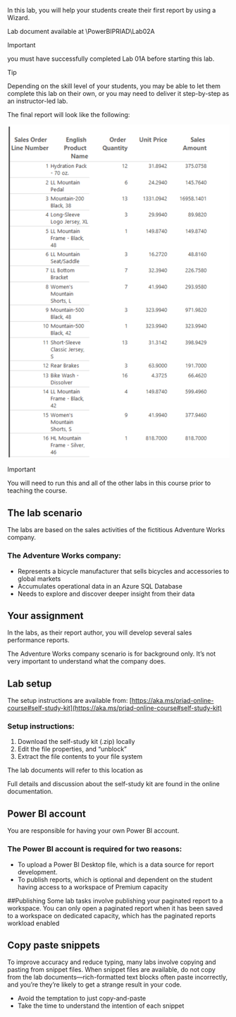 In this lab, you will help your students create their first report by using a Wizard.

Lab document available at <CourseFolder>\PowerBIPRIAD\Lab02A

> [!IMPORTANT]
> you must have successfully completed Lab 01A before starting this lab.

> [!TIP] 
> Depending on the skill level of your students, you may be able to let them complete this lab on their own, or you may need to deliver it step-by-step as an instructor-led lab.


The final report will look like the following:

![Demo report](../media/report.png)

> [!IMPORTANT]
> You will need to run this and all of the other labs in this course prior to teaching the course.


## The lab scenario
The labs are based on the sales activities of the fictitious Adventure Works company.

### The Adventure Works company:
- Represents a bicycle manufacturer that sells bicycles and accessories to global markets
- Accumulates operational data in an Azure SQL Database
- Needs to explore and discover deeper insight from their data

## Your assignment
In the labs, as their report author, you will develop several sales performance reports.

The Adventure Works company scenario is for background only. It’s not very important to understand what the company does. 

## Lab setup
The setup instructions are available from: [https://aka.ms/priad-online-course#self-study-kit](https://aka.ms/priad-online-course#self-study-kit)

### Setup instructions:
1. Download the self-study kit (.zip) locally
1. Edit the file properties, and “unblock”
1. Extract the file contents to your file system 


The lab documents will refer to this location as <CourseFolder>

Full details and discussion about the self-study kit are found in the online documentation.

## Power BI account
You are responsible for having your own Power BI account.

### The Power BI account is required for two reasons: 
- To upload a Power BI Desktop file, which is a data source for report development. 
- To publish reports, which is optional and dependent on the student having access to a workspace of Premium capacity

##Publishing
Some lab tasks involve publishing your paginated report to a workspace.
You can only open a paginated report when it has been saved to a workspace on dedicated capacity, which has the paginated reports workload enabled


## Copy paste snippets
To improve accuracy and reduce typing, many labs involve copying and pasting from snippet files. 
When snippet files are available, do not copy from the lab documents—rich-formatted text blocks often paste incorrectly, and you’re they’re likely to get a strange result in your code.

- Avoid the temptation to just copy-and-paste
- Take the time to understand the intention of each snippet
